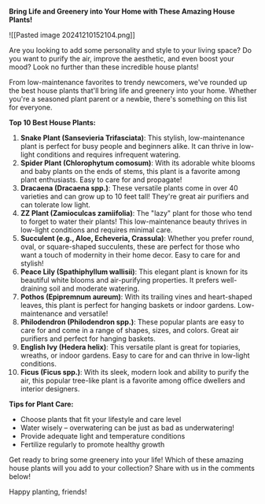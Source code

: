 **Bring Life and Greenery into Your Home with These Amazing House Plants!**

![[Pasted image 20241210152104.png]]

Are you looking to add some personality and style to your living space? Do you want to purify the air, improve the aesthetic, and even boost your mood? Look no further than these incredible house plants!

From low-maintenance favorites to trendy newcomers, we've rounded up the best house plants that'll bring life and greenery into your home. Whether you're a seasoned plant parent or a newbie, there's something on this list for everyone.

**Top 10 Best House Plants:**

1. **Snake Plant (Sansevieria Trifasciata)**: This stylish, low-maintenance plant is perfect for busy people and beginners alike. It can thrive in low-light conditions and requires infrequent watering.
2. **Spider Plant (Chlorophytum comosum)**: With its adorable white blooms and baby plants on the ends of stems, this plant is a favorite among plant enthusiasts. Easy to care for and propagate!
3. **Dracaena (Dracaena spp.)**: These versatile plants come in over 40 varieties and can grow up to 10 feet tall! They're great air purifiers and can tolerate low light.
4. **ZZ Plant (Zamioculcas zamiifolia)**: The "lazy" plant for those who tend to forget to water their plants! This low-maintenance beauty thrives in low-light conditions and requires minimal care.
5. **Succulent (e.g., Aloe, Echeveria, Crassula)**: Whether you prefer round, oval, or square-shaped succulents, these are perfect for those who want a touch of modernity in their home decor. Easy to care for and stylish!
6. **Peace Lily (Spathiphyllum wallisii)**: This elegant plant is known for its beautiful white blooms and air-purifying properties. It prefers well-draining soil and moderate watering.
7. **Pothos (Epipremnum aureum)**: With its trailing vines and heart-shaped leaves, this plant is perfect for hanging baskets or indoor gardens. Low-maintenance and versatile!
8. **Philodendron (Philodendron spp.)**: These popular plants are easy to care for and come in a range of shapes, sizes, and colors. Great air purifiers and perfect for hanging baskets.
9. **English Ivy (Hedera helix)**: This versatile plant is great for topiaries, wreaths, or indoor gardens. Easy to care for and can thrive in low-light conditions.
10. **Ficus (Ficus spp.)**: With its sleek, modern look and ability to purify the air, this popular tree-like plant is a favorite among office dwellers and interior designers.

**Tips for Plant Care:**

* Choose plants that fit your lifestyle and care level
* Water wisely – overwatering can be just as bad as underwatering!
* Provide adequate light and temperature conditions
* Fertilize regularly to promote healthy growth

Get ready to bring some greenery into your life! Which of these amazing house plants will you add to your collection? Share with us in the comments below!

Happy planting, friends!